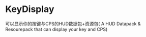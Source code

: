 # KeyDisplay
可以显示你的按键与CPS的HUD数据包+资源包( A HUD Datapack &amp; Resourepack that can display your key and CPS)
